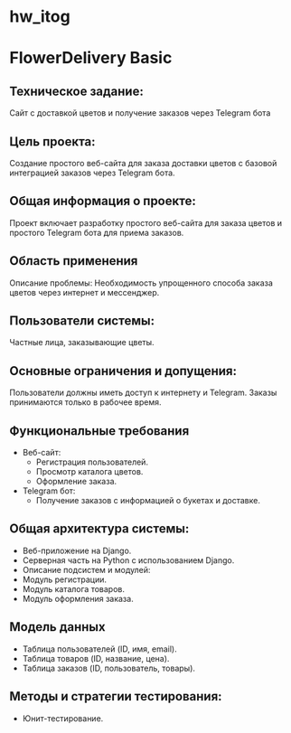 # hw_itog
 
# FlowerDelivery Basic
## Техническое задание:
Сайт с доставкой цветов и получение заказов через Telegram бота



## Цель проекта:
Создание простого веб-сайта для заказа доставки цветов с базовой интеграцией заказов через Telegram бота.

## Общая информация о проекте:
Проект включает разработку простого веб-сайта для заказа цветов и простого Telegram бота для приема заказов.



## Область применения
Описание проблемы:
Необходимость упрощенного способа заказа цветов через интернет и мессенджер.



## Пользователи системы:
Частные лица, заказывающие цветы.



## Основные ограничения и допущения:
Пользователи должны иметь доступ к интернету и Telegram. Заказы принимаются только в рабочее время.



## Функциональные требования
- Веб-сайт:
    - Регистрация пользователей.
    - Просмотр каталога цветов.
    - Оформление заказа.
- Telegram бот:
    - Получение заказов с информацией о букетах и доставке.



## Общая архитектура системы:
- Веб-приложение на Django.
- Серверная часть на Python с использованием Django.
- Описание подсистем и модулей:
- Модуль регистрации.
- Модуль каталога товаров.
- Модуль оформления заказа.



## Модель данных
- Таблица пользователей (ID, имя, email).
- Таблица товаров (ID, название, цена).
- Таблица заказов (ID, пользователь, товары).



## Методы и стратегии тестирования:
- Юнит-тестирование.